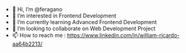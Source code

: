 - 👋 Hi, I’m @feragano
- 👀 I’m interested in Frontend Development
- 🌱 I’m currently learning Advanced Frontend Development
- 💞️ I’m looking to collaborate on Web Development Project
- 📫 How to reach me : https://www.linkedin.com/in/william-ricardo-aa64b2213/

<!---
feragano/feragano is a ✨ special ✨ repository because its `README.md` (this file) appears on your GitHub profile.
You can click the Preview link to take a look at your changes.
--->
